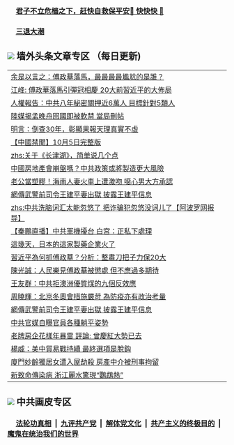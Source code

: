 
 ### &nbsp;&nbsp;&nbsp;&nbsp; [君子不立危樯之下，赶快自救保平安🍎 快快快 📩](https://github.com/pwgy/td/blob/master/README.md)

 ### &nbsp;&nbsp;&nbsp;&nbsp; [三退大潮](https://eqbpwckh.azureedge.net/?key=wjsottsjpndjwfkg&pin=65881581&ag=ogQuit&from=pw2) 

## <img src="https://img.icons8.com/cute-clipart/2x/circled-right.png"> 墙外头条文章专区 （每日更新)

<Table>
<tr><td colspan="2" align="left"><a href="https://eqbpwckh.azureedge.net/?ag=c1511233&key=wjsottsjpndjwfkg&from=pw2">余是以言之：傅政華落馬，最最最最尷尬的是誰？
</a></td></tr>
<tr><td colspan="2" align="left"><a href="https://eqbpwckh.azureedge.net/?ag=c1511171&key=wjsottsjpndjwfkg&from=pw2">江峰: 傅政華落馬引彈冠相慶 20大前習近平的大佈局
</a></td></tr>
<tr><td colspan="2" align="left"><a href="https://eqbpwckh.azureedge.net/?ag=c1511122&key=wjsottsjpndjwfkg&from=pw2">人權報告：中共八年秘密關押近6萬人 目標針對5類人
</a></td></tr>
<tr><td colspan="2" align="left"><a href="https://eqbpwckh.azureedge.net/?ag=c1511220&key=wjsottsjpndjwfkg&from=pw2">陸媒揭孟晚舟回國即被軟禁 當局刪帖
</a></td></tr>
<tr><td colspan="2" align="left"><a href="https://eqbpwckh.azureedge.net/?ag=c1511183&key=wjsottsjpndjwfkg&from=pw2">明言：倒查30年，彰顯果報天理真實不虛
</a></td></tr>
<tr><td colspan="2" align="left"><a href="https://eqbpwckh.azureedge.net/?ag=c1511120&key=wjsottsjpndjwfkg&from=pw2">【中國禁聞】10月5日完整版
</a></td></tr>
<tr><td colspan="2" align="left"><a href="https://eqbpwckh.azureedge.net/?ag=c1511201&key=wjsottsjpndjwfkg&from=pw2">zhs:关于《长津湖》，简单说几个点</a></td></tr>
<tr><td colspan="2" align="left"><a href="https://eqbpwckh.azureedge.net/?ag=c1511151&key=wjsottsjpndjwfkg&from=pw2">中國房地產會崩盤嗎？中共政策或將製造更大風險
</a></td></tr>
<tr><td colspan="2" align="left"><a href="https://eqbpwckh.azureedge.net/?ag=c1511227&key=wjsottsjpndjwfkg&from=pw2">老公當塑膠！海南人妻火車上遭激吻 噁心男大方承認
</a></td></tr>
<tr><td colspan="2" align="left"><a href="https://eqbpwckh.azureedge.net/?ag=c1511255&key=wjsottsjpndjwfkg&from=pw2">網傳武警前司令王建平妻出獄 披露王建平信息
</a></td></tr>
<tr><td colspan="2" align="left"><a href="https://eqbpwckh.azureedge.net/?ag=c1511216&key=wjsottsjpndjwfkg&from=pw2">zhs:中共洗脑词汇太能忽悠了 把诈骗犯忽悠没词儿了【阿波罗网报导】</a></td></tr>
<tr><td colspan="2" align="left"><a href="https://eqbpwckh.azureedge.net/?ag=c1511243&key=wjsottsjpndjwfkg&from=pw2">【秦鵬直播】中共軍機擾台 白宮：正私下處理
</a></td></tr>
<tr><td colspan="2" align="left"><a href="https://eqbpwckh.azureedge.net/?ag=c1511232&key=wjsottsjpndjwfkg&from=pw2">這幾天，日本的這家製藥企業火了
</a></td></tr>
<tr><td colspan="2" align="left"><a href="https://eqbpwckh.azureedge.net/?ag=c1511219&key=wjsottsjpndjwfkg&from=pw2">習近平為何抓傅政華？分析：整肅刀把子力保20大
</a></td></tr>
<tr><td colspan="2" align="left"><a href="https://eqbpwckh.azureedge.net/?ag=c1511182&key=wjsottsjpndjwfkg&from=pw2">陳光誠：人民樂見傅政華被懲處 但不應過多期待
</a></td></tr>
<tr><td colspan="2" align="left"><a href="https://eqbpwckh.azureedge.net/?ag=c1511242&key=wjsottsjpndjwfkg&from=pw2">王友群：中共拒澳洲優質煤的九個反效應
</a></td></tr>
<tr><td colspan="2" align="left"><a href="https://eqbpwckh.azureedge.net/?ag=c1511134&key=wjsottsjpndjwfkg&from=pw2">周曉輝：北京冬奧會措施嚴苛 為防疫亦有政治考量
</a></td></tr>
<tr><td colspan="2" align="left"><a href="https://eqbpwckh.azureedge.net/?ag=c1511251&key=wjsottsjpndjwfkg&from=pw2">網傳武警前司令王建平妻出獄 披露王建平信息
</a></td></tr>
<tr><td colspan="2" align="left"><a href="https://eqbpwckh.azureedge.net/?ag=c1511254&key=wjsottsjpndjwfkg&from=pw2">中共官媒自曝官員各種躺平姿勢
</a></td></tr>
<tr><td colspan="2" align="left"><a href="https://eqbpwckh.azureedge.net/?ag=c1511207&key=wjsottsjpndjwfkg&from=pw2">老牌房企花樣年暴雷 評論: 曾慶紅大勢已去
</a></td></tr>
<tr><td colspan="2" align="left"><a href="https://eqbpwckh.azureedge.net/?ag=c1511177&key=wjsottsjpndjwfkg&from=pw2">楊威：美中貿易戰持續 最終選項是脫鈎
</a></td></tr>
<tr><td colspan="2" align="left"><a href="https://eqbpwckh.azureedge.net/?ag=c1511143&key=wjsottsjpndjwfkg&from=pw2">廈門妙齡獨居女遭入屋劫殺 房產中介被刑事拘留
</a></td></tr>
<tr><td colspan="2" align="left"><a href="https://eqbpwckh.azureedge.net/?ag=c1511208&key=wjsottsjpndjwfkg&from=pw2">新致命傳染病 浙江麗水驚現“鸚鵡熱”
</a></td></tr>
 </Table>

 ## <img src="https://img.icons8.com/cute-clipart/2x/circled-right.png"> 中共画皮专区
 ### &nbsp;&nbsp;&nbsp;&nbsp; [法轮功真相](https://github.com/begood0513/basic/blob/master/README.md) &nbsp;|&nbsp; [九评共产党](https://github.com/begood0513/9ping.md/blob/master/README.md) &nbsp;|&nbsp; [解体党文化](https://github.com/begood0513/jtdwh.md/blob/master/README.md)   &nbsp;|&nbsp; [共产主义的终极目的](https://github.com/begood0513/gczydzjmd.md/blob/master/README.md) &nbsp;|&nbsp; [魔鬼在统治我们的世界](https://github.com/begood0513/gczydzjmd.md/blob/master/README.md) 
